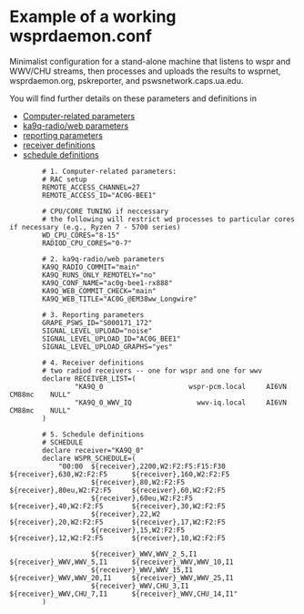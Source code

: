 # Example of a working wsprdaemon.conf

Minimalist configuration for a stand-alone machine that listens to wspr and WWV/CHU streams, then processes and uploads the results to wsprnet, wsprdaemon.org, pskreporter, and pswsnetwork.caps.ua.edu.  

You will find further details on these parameters and definitions in 
- [Computer-related parameters](./computer.md)
- [ka9q-radio/web parameters](./ka9q-radio.md)
- [reporting parameters](./reporting.md)
- [receiver definitions](./receivers.md)
- [schedule definitions](./schedule.md)

```
        # 1. Computer-related parameters:
        # RAC setup
        REMOTE_ACCESS_CHANNEL=27
        REMOTE_ACCESS_ID="AC0G-BEE1"

        # CPU/CORE TUNING if neccessary
        # the following will restrict wd processes to particular cores if necessary (e.g., Ryzen 7 - 5700 series)
        WD_CPU_CORES="8-15"
        RADIOD_CPU_CORES="0-7"

        # 2. ka9q-radio/web parameters
        KA9Q_RADIO_COMMIT="main"
        KA9Q_RUNS_ONLY_REMOTELY="no" 
        KA9Q_CONF_NAME="ac0g-bee1-rx888"
        KA9Q_WEB_COMMIT_CHECK="main"
        KA9Q_WEB_TITLE="AC0G_@EM38ww_Longwire"

        # 3. Reporting parameters
        GRAPE_PSWS_ID="S000171_172"
        SIGNAL_LEVEL_UPLOAD="noise"  
        SIGNAL_LEVEL_UPLOAD_ID="AC0G_BEE1"
        SIGNAL_LEVEL_UPLOAD_GRAPHS="yes"  

        # 4. Receiver definitions
        # two radiod receivers -- one for wspr and one for wwv
        declare RECEIVER_LIST=(
                "KA9Q_0                     wspr-pcm.local     AI6VN         CM88mc    NULL"    
                "KA9Q_0_WWV_IQ                wwv-iq.local     AI6VN         CM88mc    NULL"     
        )

        # 5. Schedule definitions
        # SCHEDULE
        declare receiver="KA9Q_0"
        declare WSPR_SCHEDULE=(
            "00:00  ${receiver},2200,W2:F2:F5:F15:F30      ${receiver},630,W2:F2:F5      ${receiver},160,W2:F2:F5
                    ${receiver},80,W2:F2:F5                ${receiver},80eu,W2:F2:F5     ${receiver},60,W2:F2:F5
                    ${receiver},60eu,W2:F2:F5              ${receiver},40,W2:F2:F5       ${receiver},30,W2:F2:F5
                    ${receiver},22,W2                      ${receiver},20,W2:F2:F5       ${receiver},17,W2:F2:F5
                    ${receiver},15,W2:F2:F5                ${receiver},12,W2:F2:F5       ${receiver},10,W2:F2:F5

                    ${receiver}_WWV,WWV_2_5,I1             ${receiver}_WWV,WWV_5,I1      ${receiver}_WWV,WWV_10,I1
                    ${receiver}_WWV,WWV_15,I1              ${receiver}_WWV,WWV_20,I1     ${receiver}_WWV,WWV_25,I1
                    ${receiver}_WWV,CHU_3,I1               ${receiver}_WWV,CHU_7,I1      ${receiver}_WWV,CHU_14,I1"
        )
```